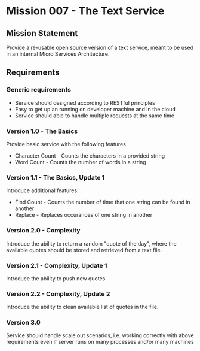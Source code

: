 # Mission 007 - The Text Service

## Mission Statement

Provide a re-usable open source version of a text service, meant to be used in an internal Micro Services Architecture.

## Requirements

### Generic requirements

* Service should designed according to RESTful principles
* Easy to get up an running on developer machine and in the cloud
* Service should able to handle multiple requests at the same time

### Version 1.0 - The Basics

Provide basic service with the following features

* Character Count - Counts the characters in a provided string
* Word Count - Counts the number of words in a string

### Version 1.1 - The Basics, Update 1

Introduce additional features:

* Find Count - Counts the number of time that one string can be found in another
* Replace - Replaces occurances of one string in another

### Version 2.0 - Complexity

Introduce the ability to return a random "quote of the day", where the available quotes should be stored and retrieved from a text file.

### Version 2.1 - Complexity, Update 1

Introduce the ability to push new quotes.

### Version 2.2 - Complexity, Update 2

Introduce the ability to clean available list of quotes in the file.

### Version 3.0
Service should handle scale out scenarios, i.e. working correctly with above requirements even if server runs on many processes and/or many machines